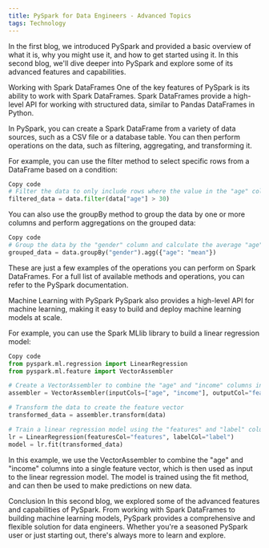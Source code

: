 ```yaml
---
title: PySpark for Data Engineers - Advanced Topics
tags: Technology
---
```




In the first blog, we introduced PySpark and provided a basic overview of what it is, why you might use it, and how to get started using it. In this second blog, we'll dive deeper into PySpark and explore some of its advanced features and capabilities.

Working with Spark DataFrames
One of the key features of PySpark is its ability to work with Spark DataFrames. Spark DataFrames provide a high-level API for working with structured data, similar to Pandas DataFrames in Python.

In PySpark, you can create a Spark DataFrame from a variety of data sources, such as a CSV file or a database table. You can then perform operations on the data, such as filtering, aggregating, and transforming it.

For example, you can use the filter method to select specific rows from a DataFrame based on a condition:

```python
Copy code
# Filter the data to only include rows where the value in the "age" column is greater than 30
filtered_data = data.filter(data["age"] > 30)
```

You can also use the groupBy method to group the data by one or more columns and perform aggregations on the grouped data:

```python
Copy code
# Group the data by the "gender" column and calculate the average "age" for each group
grouped_data = data.groupBy("gender").agg({"age": "mean"})
```

These are just a few examples of the operations you can perform on Spark DataFrames. For a full list of available methods and operations, you can refer to the PySpark documentation.

Machine Learning with PySpark
PySpark also provides a high-level API for machine learning, making it easy to build and deploy machine learning models at scale.

For example, you can use the Spark MLlib library to build a linear regression model:

```python
Copy code
from pyspark.ml.regression import LinearRegression
from pyspark.ml.feature import VectorAssembler

# Create a VectorAssembler to combine the "age" and "income" columns into a single feature vector
assembler = VectorAssembler(inputCols=["age", "income"], outputCol="features")

# Transform the data to create the feature vector
transformed_data = assembler.transform(data)

# Train a linear regression model using the "features" and "label" columns
lr = LinearRegression(featuresCol="features", labelCol="label")
model = lr.fit(transformed_data)
```

In this example, we use the VectorAssembler to combine the "age" and "income" columns into a single feature vector, which is then used as input to the linear regression model. The model is trained using the fit method, and can then be used to make predictions on new data.

Conclusion
In this second blog, we explored some of the advanced features and capabilities of PySpark. From working with Spark DataFrames to building machine learning models, PySpark provides a comprehensive and flexible solution for data engineers. Whether you're a seasoned PySpark user or just starting out, there's always more to learn and explore.